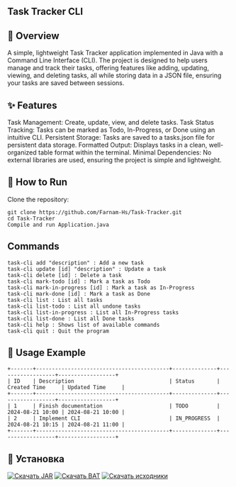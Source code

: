 ## Task Tracker CLI
## 🎯 Overview
A simple, lightweight Task Tracker application implemented in Java with a Command Line Interface (CLI). The project is designed to help users manage and track their tasks, offering features like adding, updating, viewing, and deleting tasks, all while storing data in a JSON file, ensuring your tasks are saved between sessions.

## ✨ Features
Task Management: Create, update, view, and delete tasks.
Task Status Tracking: Tasks can be marked as Todo, In-Progress, or Done using an intuitive CLI.
Persistent Storage: Tasks are saved to a tasks.json file for persistent data storage.
Formatted Output: Displays tasks in a clean, well-organized table format within the terminal.
Minimal Dependencies: No external libraries are used, ensuring the project is simple and lightweight.
## 🚀 How to Run
Clone the repository:

```
git clone https://github.com/Farnam-Hs/Task-Tracker.git
cd Task-Tracker
Compile and run Application.java
```

## Commands
```
task-cli add "description" : Add a new task
task-cli update [id] "description" : Update a task
task-cli delete [id] : Delete a task
task-cli mark-todo [id] : Mark a task as Todo
task-cli mark-in-progress [id] : Mark a task as In-Progress
task-cli mark-done [id] : Mark a task as Done
task-cli list : List all tasks
task-cli list-todo : List all undone tasks
task-cli list-in-progress : List all In-Progress tasks
task-cli list-done : List all Done tasks
task-cli help : Shows list of available commands
task-cli quit : Quit the program
```

## 📘 Usage Example
```
+-------+------------------------------------------+--------------+------------------+------------------+
| ID    | Description                              | Status       | Created Time     | Updated Time     |
+-------+------------------------------------------+--------------+------------------+------------------+
| 1     | Finish documentation                     | TODO         | 2024-08-21 10:00 | 2024-08-21 10:00 |
| 2     | Implement CLI                            | IN_PROGRESS  | 2024-08-21 10:15 | 2024-08-21 11:00 |
+-------+------------------------------------------+--------------+------------------+------------------+
```

## 🚀 Установка

[![Скачать JAR](https://img.shields.io/badge/Скачать-JAR-зеленый?style=for-the-badge)](https://github.com/t1sheryo/TaskTracker/releases/download/v1.0/TaskTracker-1.0-SNAPSHOT-jar-with-dependencies.jar)
[![Скачать BAT](https://img.shields.io/badge/Скачать-BAT_файл-синий?style=for-the-badge)](https://github.com/t1sheryo/TaskTracker/releases/download/v1.0/start.bat)
[![Скачать исходники](https://img.shields.io/badge/Скачать-исходный_код-оранжевый?style=for-the-badge)](https://github.com/t1sheryo/TaskTracker/archive/refs/tags/v1.0.zip)

